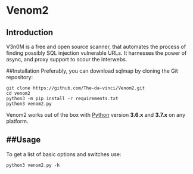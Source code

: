 # Venom2

## Introduction
V3n0M is a free and open source scanner, that automates the process of finding possibly SQL injection vulnerable URLs. It harnesses the power of async, and proxy support to scour the interwebs.

##Installation
Preferably, you can download sqlmap by cloning the Git repository:

    git clone https://github.com/The-da-vinci/Venom2.git
    cd venom2
    python3 -m pip install -r requirements.txt
    python3 venom2.py

Venom2 works out of the box with [Python](http://www.python.org/download/) version **3.6.x** and **3.7.x** on any platform.

##Usage
----

To get a list of basic options and switches use:

    python3 venom2.py -h

